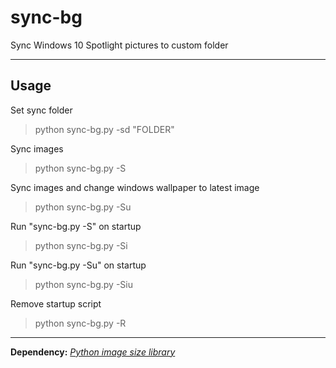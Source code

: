 # **sync-bg**

Sync Windows 10 Spotlight pictures to custom folder

----------

Usage
-----

Set sync folder 
> python sync-bg.py -sd "FOLDER"

Sync images
> python sync-bg.py -S

Sync images and change windows wallpaper to latest image
> python sync-bg.py -Su

Run "sync-bg.py -S" on startup
> python sync-bg.py -Si

Run "sync-bg.py -Su" on startup
> python sync-bg.py -Siu

Remove startup script
> python sync-bg.py -R

----------

**Dependency:** *[Python image size library](https://github.com/scardine/image_size)*
